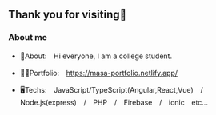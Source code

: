 ## Thank you for visiting👋

### About me
- 💬About:　Hi everyone, I am a college student.

- 👨‍💻Portfolio:　https://masa-portfolio.netlify.app/

- 🖥Techs:　JavaScript/TypeScript(Angular,React,Vue)　/　Node.js(express)　/　PHP　/　Firebase　/　ionic　etc...

<!--
**moriyamasaaaki/moriyamasaaaki** is a ✨ _special_ ✨ repository because its `README.md` (this file) appears on your GitHub profile.

Here are some ideas to get you started:

- 🔭 I’m currently working on ...
- 🌱 I’m currently learning ...
- 👯 I’m looking to collaborate on ...
- 🤔 I’m looking for help with ...
- 💬 Ask me about ...
- 📫 How to reach me: ...
- 😄 Pronouns: ...
- ⚡ Fun fact: ...
-->
